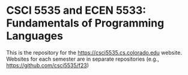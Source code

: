 # CSCI 5535 and ECEN 5533: Fundamentals of Programming Languages

This is the repository for the https://csci5535.cs.colorado.edu website. Websites for each semester are in separate repositories (e.g., https://github.com/csci5535/f23)